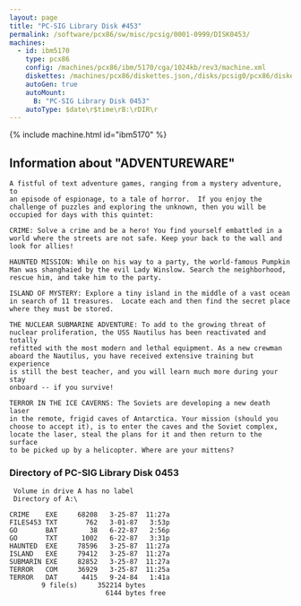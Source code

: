 ```yaml
---
layout: page
title: "PC-SIG Library Disk #453"
permalink: /software/pcx86/sw/misc/pcsig/0001-0999/DISK0453/
machines:
  - id: ibm5170
    type: pcx86
    config: /machines/pcx86/ibm/5170/cga/1024kb/rev3/machine.xml
    diskettes: /machines/pcx86/diskettes.json,/disks/pcsig0/pcx86/diskettes.json
    autoGen: true
    autoMount:
      B: "PC-SIG Library Disk 0453"
    autoType: $date\r$time\rB:\rDIR\r
---
```


{% include machine.html id="ibm5170" %}

## Information about "ADVENTUREWARE"

    A fistful of text adventure games, ranging from a mystery adventure, to
    an episode of espionage, to a tale of horror.  If you enjoy the
    challenge of puzzles and exploring the unknown, then you will be
    occupied for days with this quintet:
    
    CRIME: Solve a crime and be a hero! You find yourself embattled in a
    world where the streets are not safe. Keep your back to the wall and
    look for allies!
    
    HAUNTED MISSION: While on his way to a party, the world-famous Pumpkin
    Man was shanghaied by the evil Lady Winslow. Search the neighborhood,
    rescue him, and take him to the party.
    
    ISLAND OF MYSTERY: Explore a tiny island in the middle of a vast ocean
    in search of 11 treasures.  Locate each and then find the secret place
    where they must be stored.
    
    THE NUCLEAR SUBMARINE ADVENTURE: To add to the growing threat of
    nuclear proliferation, the USS Nautilus has been reactivated and totally
    refitted with the most modern and lethal equipment. As a new crewman
    aboard the Nautilus, you have received extensive training but experience
    is still the best teacher, and you will learn much more during your stay
    onboard -- if you survive!
    
    TERROR IN THE ICE CAVERNS: The Soviets are developing a new death laser
    in the remote, frigid caves of Antarctica. Your mission (should you
    choose to accept it), is to enter the caves and the Soviet complex,
    locate the laser, steal the plans for it and then return to the surface
    to be picked up by a helicopter. Where are your mittens?

### Directory of PC-SIG Library Disk 0453

     Volume in drive A has no label
     Directory of A:\

    CRIME    EXE     68208   3-25-87  11:27a
    FILES453 TXT       762   3-01-87   3:53p
    GO       BAT        38   6-22-87   2:56p
    GO       TXT      1002   6-22-87   3:31p
    HAUNTED  EXE     78596   3-25-87  11:27a
    ISLAND   EXE     79412   3-25-87  11:27a
    SUBMARIN EXE     82852   3-25-87  11:27a
    TERROR   COM     36929   3-25-87  11:25a
    TERROR   DAT      4415   9-24-84   1:41a
            9 file(s)     352214 bytes
                            6144 bytes free
